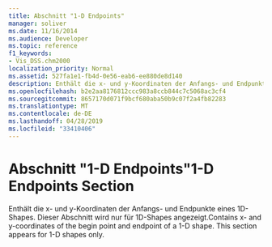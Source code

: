 ```yaml
---
title: Abschnitt "1-D Endpoints"
manager: soliver
ms.date: 11/16/2014
ms.audience: Developer
ms.topic: reference
f1_keywords:
- Vis_DSS.chm2000
localization_priority: Normal
ms.assetid: 527fa1e1-fb4d-0e56-eab6-ee880de8d140
description: Enthält die x- und y-Koordinaten der Anfangs- und Endpunkte eines 1D-Shapes. Dieser Abschnitt wird nur für 1D-Shapes angezeigt.
ms.openlocfilehash: b2e2aa8176812ccc983a8ccb844c7c5068ac3cf4
ms.sourcegitcommit: 8657170d071f9bcf680aba50b9c07f2a4fb82283
ms.translationtype: MT
ms.contentlocale: de-DE
ms.lasthandoff: 04/28/2019
ms.locfileid: "33410406"
---
```

# <a name="1-d-endpoints-section"></a><span data-ttu-id="15174-104">Abschnitt "1-D Endpoints"</span><span class="sxs-lookup"><span data-stu-id="15174-104">1-D Endpoints Section</span></span>

<span data-ttu-id="15174-p102">Enthält die x- und y-Koordinaten der Anfangs- und Endpunkte eines 1D-Shapes. Dieser Abschnitt wird nur für 1D-Shapes angezeigt.</span><span class="sxs-lookup"><span data-stu-id="15174-p102">Contains x- and y-coordinates of the begin point and endpoint of a 1-D shape. This section appears for 1-D shapes only.</span></span>
  

